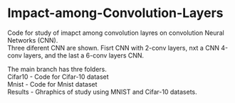 # Impact-among-Convolution-Layers

Code for study of imapct among convolution layres on convolution Neural Networks (CNN).<br />
Three diferent CNN are shown. Fisrt CNN with 2-conv layers, nxt a CNN 4-conv layers, and the last a 6-conv layers CNN.<br />

The main branch has thre folders.<br />
Cifar10 - Code for Cifar-10 dataset<br />
Mnist - Code for Mnist dataset<br />
Results - Ghraphics of study using MNIST and Cifar-10 datasets.<br />
